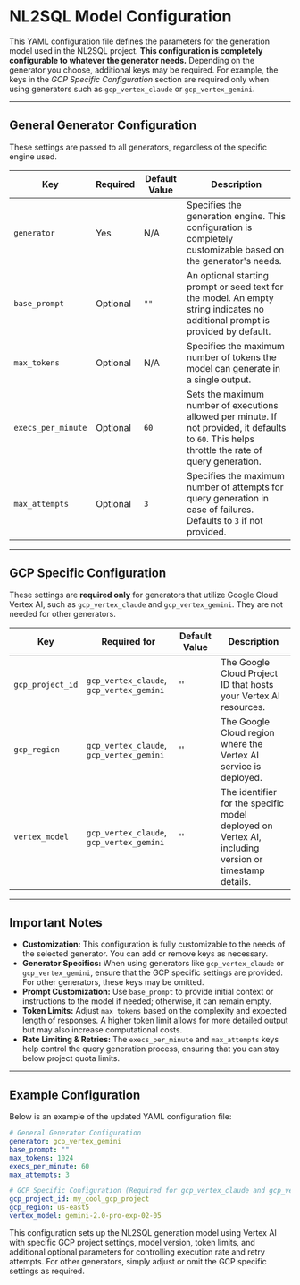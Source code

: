 # NL2SQL Model Configuration

This YAML configuration file defines the parameters for the generation model used in the NL2SQL project. **This configuration is completely configurable to whatever the generator needs.** Depending on the generator you choose, additional keys may be required. For example, the keys in the *GCP Specific Configuration* section are required only when using generators such as `gcp_vertex_claude` or `gcp_vertex_gemini`.

---

## General Generator Configuration

These settings are passed to all generators, regardless of the specific engine used.

| **Key**            | **Required** | **Default Value** | **Description**                                                                                                                                                                    |
| ------------------ | ------------ | ----------------- | ---------------------------------------------------------------------------------------------------------------------------------------------------------------------------------- |
| `generator`        | Yes          | N/A               | Specifies the generation engine. This configuration is completely customizable based on the generator's needs.                                                                                                                                                                             |
| `base_prompt`      | Optional     | `""`              | An optional starting prompt or seed text for the model. An empty string indicates no additional prompt is provided by default.                                                                                                                                                                           |
| `max_tokens`       | Optional     | N/A               | Specifies the maximum number of tokens the model can generate in a single output.                                                                                                                                                                            |
| `execs_per_minute` | Optional     | `60`              | Sets the maximum number of executions allowed per minute. If not provided, it defaults to `60`. This helps throttle the rate of query generation.                                                                                                                                                                        |
| `max_attempts`     | Optional     | `3`               | Specifies the maximum number of attempts for query generation in case of failures. Defaults to `3` if not provided.                                                                                                                                                                          |

---

## GCP Specific Configuration

These settings are **required only** for generators that utilize Google Cloud Vertex AI, such as `gcp_vertex_claude` and `gcp_vertex_gemini`. They are not needed for other generators.

| **Key**           | **Required for**                           | **Default Value**              | **Description**                                                                                                                                                                           |
| ----------------- | ------------------------------------------ | ------------------------------ | ----------------------------------------------------------------------------------------------------------------------------------------------------------------------------------------- |
| `gcp_project_id`  | `gcp_vertex_claude`, `gcp_vertex_gemini`   | ''                             | The Google Cloud Project ID that hosts your Vertex AI resources.                                                                                                                                                                                |
| `gcp_region`      | `gcp_vertex_claude`, `gcp_vertex_gemini`   | ''                             | The Google Cloud region where the Vertex AI service is deployed.                                                                                                                                                                                 |
| `vertex_model`    | `gcp_vertex_claude`, `gcp_vertex_gemini`   | ''  | The identifier for the specific model deployed on Vertex AI, including version or timestamp details.                                                                                                                                                                                  |

---

## Important Notes

- **Customization:** This configuration is fully customizable to the needs of the selected generator. You can add or remove keys as necessary.
- **Generator Specifics:** When using generators like `gcp_vertex_claude` or `gcp_vertex_gemini`, ensure that the GCP specific settings are provided. For other generators, these keys may be omitted.
- **Prompt Customization:** Use `base_prompt` to provide initial context or instructions to the model if needed; otherwise, it can remain empty.
- **Token Limits:** Adjust `max_tokens` based on the complexity and expected length of responses. A higher token limit allows for more detailed output but may also increase computational costs.
- **Rate Limiting & Retries:** The `execs_per_minute` and `max_attempts` keys help control the query generation process, ensuring that you can stay below project quota limits.

---

## Example Configuration

Below is an example of the updated YAML configuration file:

```yaml
# General Generator Configuration
generator: gcp_vertex_gemini
base_prompt: ""
max_tokens: 1024
execs_per_minute: 60
max_attempts: 3

# GCP Specific Configuration (Required for gcp_vertex_claude and gcp_vertex_gemini)
gcp_project_id: my_cool_gcp_project
gcp_region: us-east5
vertex_model: gemini-2.0-pro-exp-02-05
```

This configuration sets up the NL2SQL generation model using Vertex AI with specific GCP project settings, model version, token limits, and additional optional parameters for controlling execution rate and retry attempts. For other generators, simply adjust or omit the GCP specific settings as required.